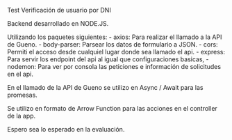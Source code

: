 Test Verificación de usuario por DNI

Backend desarrollado en NODE.JS.

Utilizando los paquetes siguientes: - axios: Para realizar el llamado a la API de Gueno. - body-parser: Parsear los datos de formulario a JSON. - cors: Permiti el acceso desde cualquiel lugar donde sea llamado el api. - express: Para servir los endpoint del api al igual que configuraciones basicas, - nodemon: Para ver por consola las peticiones e información de solicitudes en el api.

En el llamado de la API de Gueno se utilizo en Async / Await para las promesas.

Se utilizo en formato de Arrow Function para las acciones en el controller de la app.

Espero sea lo esperado en la evaluación.
